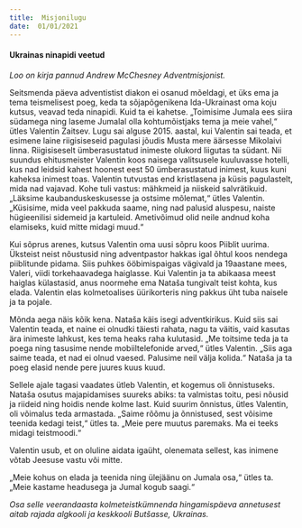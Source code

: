 ```yaml
---
title:  Misjonilugu  
date:  01/01/2021  
---
```


#### Ukrainas ninapidi veetud

_Loo on kirja pannud Andrew McChesney Adventmisjonist._

Seitsmenda päeva adventistist diakon ei osanud mõeldagi, et üks ema ja tema teismelisest poeg, keda ta sõjapõgenikena Ida-Ukrainast oma koju kutsus, veavad teda ninapidi. Kuid ta ei kahetse. „Toimisime Jumala ees siira südamega ning laseme Jumalal olla kohtumõistjaks tema ja meie vahel,“ ütles Valentin Zaitsev. Lugu sai alguse 2015. aastal, kui Valentin sai teada, et esimene laine riigisiseseid pagulasi jõudis Musta mere äärsesse Mikolaivi linna. Riigisiseselt ümberasustatud inimeste olukord liigutas ta südant. Nii suundus ehitusmeister Valentin koos naisega valitsusele kuuluvasse hotelli, kus nad leidsid kahest hoonest eest 50 ümberasustatud inimest, kuus kuni kaheksa inimest toas. Valentin tutvustas end kristlasena ja küsis pagulastelt, mida nad vajavad. Kohe tuli vastus: mähkmeid ja niiskeid salvrätikuid. „Läksime kaubanduskeskusesse ja ostsime mõlemat,“ ütles Valentin. „Küsisime, mida veel pakkuda saame, ning nad palusid aluspesu, naiste hügieenilisi sidemeid ja kartuleid. Ametivõimud olid neile andnud koha elamiseks, kuid mitte midagi muud.“

Kui sõprus arenes, kutsus Valentin oma uusi sõpru koos Piiblit uurima. Üksteist neist nõustusid ning adventpastor hakkas igal õhtul koos nendega piiblitunde pidama. Siis puhkes ööbimispaigas vägivald ja 19aastane mees, Valeri, viidi torkehaavadega haiglasse. Kui Valentin ja ta abikaasa meest haiglas külastasid, anus noormehe ema Nataša tungivalt teist kohta, kus elada. Valentin elas kolmetoalises üürikorteris ning pakkus üht tuba naisele ja ta pojale.

Mõnda aega näis kõik kena. Nataša käis isegi adventkirikus. Kuid siis sai Valentin teada, et naine ei olnudki täiesti rahata, nagu ta väitis, vaid kasutas ära inimeste lahkust, kes tema heaks raha kulutasid. „Me toitsime teda ja ta poega ning tasusime nende mobiiltelefonide arved,“ ütles Valentin. „Siis aga saime teada, et nad ei olnud vaesed. Palusime neil välja kolida.“ Nataša ja ta poeg elasid nende pere juures kuus kuud.

Sellele ajale tagasi vaadates ütleb Valentin, et kogemus oli õnnistuseks. Nataša osutus majapidamises suureks abiks: ta valmistas toitu, pesi nõusid ja riideid ning hoidis nende kolme last. Kuid suurim õnnistus, ütles Valentin, oli võimalus teda armastada. „Saime rõõmu ja õnnistused, sest võisime teenida kedagi teist,“ ütles ta. „Meie pere muutus paremaks. Ma ei teeks midagi teistmoodi.“

Valentin usub, et on oluline aidata igaüht, olenemata sellest, kas inimene võtab Jeesuse vastu või mitte.

„Meie kohus on elada ja teenida ning ülejäänu on Jumala osa,“ ütles ta. „Meie kastame headusega ja Jumal kogub saagi.“

_Osa selle veerandaasta kolmeteistkümnenda hingamispäeva annetusest aitab rajada algkooli ja keskkooli Butšasse, Ukrainas._